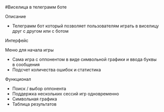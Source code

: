 #Виселица в телеграмм боте

Описание

- Телеграмм бот который позволяет пользователям играть в виселицу друг с другом или с ботом

Интерфейс

Меню для начала игры
- Сама игра с оппонентом в виде символьной графики и ввода буквы в сообщения
- Подсчет количества ошибок и статистика


Функционал
- Поиск / выбор оппонента
- Поддержка нескольких сессий игр одновременно
- Символьная графика
- Таблица результатов


  
